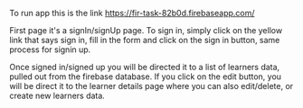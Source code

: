 To run app this is the link https://fir-task-82b0d.firebaseapp.com/

First page it's a signIn/signUp page. To sign in, simply click on the yellow link that says sign in, fill in the form and click on the sign in button, same process for signin up.

Once signed in/signed up you will be directed it to a list of learners data, pulled out from the firebase database. If you click on the edit button, you will be direct it to the learner details page where you can also edit/delete, or create new learners data.
